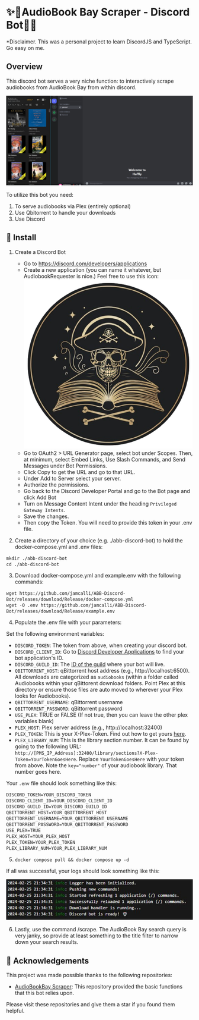 # ✨🤖AudioBook Bay Scraper - Discord Bot🤖✨

*Disclaimer. This was a personal project to learn DiscordJS and TypeScript. Go easy on me. 

## Overview

This discord bot serves a very niche function: to interactively scrape audiobooks from AudioBook Bay from within discord. 

![Demo GIF](./docs/images/abb-discord-demo.gif)

To utilize this bot you need:
1. To serve audiobooks via Plex (entirely optional)
2. Use Qbitorrent to handle your downloads
3. Use Discord

## 🏁 Install

1. Create a Discord Bot
   - Go to https://discord.com/developers/applications
   - Create a new application (you can name it whatever, but AudiobookRequester is nice.) Feel free to use this icon: ![](./docs/images/ABB-Discord.png)
   - Go to OAuth2 > URL Generator page, select bot under Scopes. Then, at minimum, select Embed Links, Use Slash Commands, and Send Messages under Bot Permissions.
   - Click Copy to get the URL and go to that URL.
   - Under Add to Server select your server.
   - Authorize the permissions.
   - Go back to the Discord Developer Portal and go to the Bot page and click Add Bot
   - Turn on Message Content Intent under the heading `Privileged Gateway Intents`.
   - Save the changes.
   - Then copy the Token. You will need to provide this token in your .env file.

2. Create a directory of your choice (e.g. ./abb-discord-bot) to hold the docker-compose.yml and .env files:

```shell
mkdir ./abb-discord-bot
cd ./abb-discord-bot 
```

  3. Download docker-compose.yml and example.env with the following commands:

```
wget https://github.com/jamcalli/ABB-Discord-Bot/releases/download/Release/docker-compose.yml
wget -O .env https://github.com/jamcalli/ABB-Discord-Bot/releases/download/Release/example.env
```
  4. Populate the .env file with your parameters:

Set the following environment variables:

- `DISCORD_TOKEN`: The token from above, when creating your discord bot.
- `DISCORD_CLIENT_ID`: Go to [Discord Developer Applications](https://discord.com/developers/applications) to find your bot application's ID.
- `DISCORD_GUILD_ID`: The [ID of the guild](https://en.wikipedia.org/wiki/Template:Discord_channel#:~:text=To%20get%20the%20channel%2Fserver,to%20get%20the%20guild%20ID.) where your bot will live.
- `QBITTORRENT_HOST`: qBittorrent host address (e.g., http://localhost:6500). All downloads are categorized as `audiobooks` (within a folder called Audiobooks within your qBittorent download folders. Point Plex at this directory or ensure those files are auto moved to wherever your Plex looks for Audiobooks).
- `QBITTORRENT_USERNAME`: qBittorrent username
- `QBITTORRENT_PASSWORD`: qBittorrent password
- `USE_PLEX`: TRUE or FALSE (If not true, then you can leave the other plex variables blank)
- `PLEX_HOST`: Plex server address (e.g., http://localhost:32400)
- `PLEX_TOKEN`: This is your X-Plex-Token. Find out how to get yours [here](https://support.plex.tv/articles/204059436-finding-an-authentication-token-x-plex-token/).
- `PLEX_LIBRARY_NUM`: This is the library section number. It can be found by going to the following URL: `http://[PMS_IP_Address]:32400/library/sections?X-Plex-Token=YourTokenGoesHere`. Replace `YourTokenGoesHere` with your token from above. Note the `key="number"` of your audiobook library. That number goes here.

Your `.env` file should look something like this:

```env
DISCORD_TOKEN=YOUR_DISCORD_TOKEN
DISCORD_CLIENT_ID=YOUR_DISCORD_CLIENT_ID
DISCORD_GUILD_ID=YOUR_DISCORD_GUILD_ID
QBITTORRENT_HOST=YOUR_QBITTORRENT_HOST
QBITTORRENT_USERNAME=YOUR_QBITTORRENT_USERNAME
QBITTORRENT_PASSWORD=YOUR_QBITTORRENT_PASSWORD
USE_PLEX=TRUE
PLEX_HOST=YOUR_PLEX_HOST
PLEX_TOKEN=YOUR_PLEX_TOKEN
PLEX_LIBRARY_NUM=YOUR_PLEX_LIBRARY_NUM
```
5. `docker compose pull && docker compose up -d`

If all was successful, your logs should look something like this:

![Demo GIF](./docs/images/abb-discord-init-logs.JPG)

6. Lastly, use the command /scrape. The AudioBook Bay search query is very janky, so provide at least something to the title filter to narrow down your search results.

## 🙏 Acknowledgements

This project was made possible thanks to the following repositories:

- [AudioBookBay Scraper](https://github.com/licavalentin/audiobookbay): This repository provided the basic functions that this bot relies upon.

Please visit these repositories and give them a star if you found them helpful.
